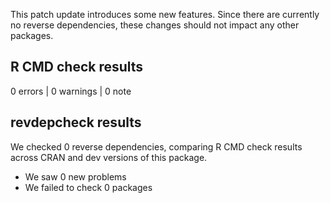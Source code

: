 This patch update introduces some new features. Since there are currently no
reverse dependencies, these changes should not impact any other packages.

## R CMD check results
0 errors | 0 warnings | 0 note

## revdepcheck results

We checked 0 reverse dependencies, comparing R CMD check results across CRAN and dev versions of this package.

 * We saw 0 new problems
 * We failed to check 0 packages
